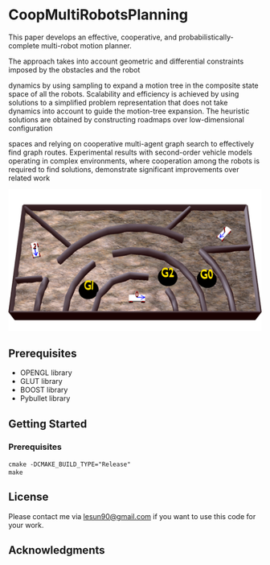 # CoopMultiRobotsPlanning
This paper develops an effective, cooperative, and probabilistically-complete multi-robot motion planner.

The approach takes into account geometric and differential constraints imposed by the obstacles and the robot

dynamics by using sampling to expand a motion tree in the composite state space of all the robots. Scalability and efficiency is achieved by using solutions to a simplified problem representation that does not take dynamics into account to guide the motion-tree expansion. The heuristic solutions are obtained by constructing roadmaps over low-dimensional configuration

spaces and relying on cooperative multi-agent graph search to effectively find graph routes. Experimental results with second-order vehicle models operating in complex environments, where cooperation among the robots is required to find solutions, demonstrate significant improvements over related work

![webinterface](/ScenePics/case3_bumpy.jpg?raw=true "webinterface")

## Prerequisites
- OPENGL library
- GLUT library
- BOOST library
- Pybullet library

## Getting Started
### Prerequisites
```
cmake -DCMAKE_BUILD_TYPE="Release"
make

```

## License

Please contact me via lesun90@gmail.com if you want to use this code for your work.


## Acknowledgments
